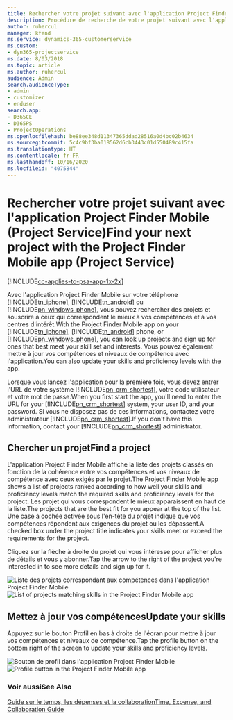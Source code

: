 ```yaml
---
title: Rechercher votre projet suivant avec l'application Project Finder Mobile
description: Procédure de recherche de votre projet suivant avec l'application Project Finder Mobile pour Project Service
author: ruhercul
manager: kfend
ms.service: dynamics-365-customerservice
ms.custom:
- dyn365-projectservice
ms.date: 8/03/2018
ms.topic: article
ms.author: ruhercul
audience: Admin
search.audienceType:
- admin
- customizer
- enduser
search.app:
- D365CE
- D365PS
- ProjectOperations
ms.openlocfilehash: be88ee348d11347365ddad28516a0d4bc02b4634
ms.sourcegitcommit: 5c4c9bf3ba018562d6cb3443c01d550489c415fa
ms.translationtype: HT
ms.contentlocale: fr-FR
ms.lasthandoff: 10/16/2020
ms.locfileid: "4075844"
---
```

# <a name="find-your-next-project-with-the-project-finder-mobile-app-project-service"></a><span data-ttu-id="c1c07-103">Rechercher votre projet suivant avec l'application Project Finder Mobile (Project Service)</span><span class="sxs-lookup"><span data-stu-id="c1c07-103">Find your next project with the Project Finder Mobile app (Project Service)</span></span>

[!INCLUDE[cc-applies-to-psa-app-1x-2x](../includes/cc-applies-to-psa-app-1x-2x.md)]

<span data-ttu-id="c1c07-104">Avec l'application Project Finder Mobile sur votre téléphone [!INCLUDE[tn_iphone](../includes/tn-iphone.md)], [!INCLUDE[tn_android](../includes/tn-android.md)] ou [!INCLUDE[pn_windows_phone](../includes/pn-windows-phone.md)], vous pouvez rechercher des projets et souscrire à ceux qui correspondent le mieux à vos compétences et à vos centres d'intérêt.</span><span class="sxs-lookup"><span data-stu-id="c1c07-104">With the Project Finder Mobile app on your [!INCLUDE[tn_iphone](../includes/tn-iphone.md)], [!INCLUDE[tn_android](../includes/tn-android.md)] phone, or [!INCLUDE[pn_windows_phone](../includes/pn-windows-phone.md)], you can look up projects and sign up for ones that best meet your skill set and interests.</span></span> <span data-ttu-id="c1c07-105">Vous pouvez également mettre à jour vos compétences et niveaux de compétence avec l'application.</span><span class="sxs-lookup"><span data-stu-id="c1c07-105">You can also update your skills and proficiency levels with the app.</span></span>  
  
 <span data-ttu-id="c1c07-106">Lorsque vous lancez l'application pour la première fois, vous devez entrer l'URL de votre système [!INCLUDE[pn_crm_shortest](../includes/pn-crm-shortest.md)], votre code utilisateur et votre mot de passe.</span><span class="sxs-lookup"><span data-stu-id="c1c07-106">When you first start the app, you'll need to enter the URL for your [!INCLUDE[pn_crm_shortest](../includes/pn-crm-shortest.md)] system, your user ID, and your password.</span></span> <span data-ttu-id="c1c07-107">Si vous ne disposez pas de ces informations, contactez votre administrateur [!INCLUDE[pn_crm_shortest](../includes/pn-crm-shortest.md)].</span><span class="sxs-lookup"><span data-stu-id="c1c07-107">If you don't have this information,  contact your [!INCLUDE[pn_crm_shortest](../includes/pn-crm-shortest.md)] administrator.</span></span>  
  
## <a name="find-a-project"></a><span data-ttu-id="c1c07-108">Chercher un projet</span><span class="sxs-lookup"><span data-stu-id="c1c07-108">Find a project</span></span>  
 <span data-ttu-id="c1c07-109">L'application Project Finder Mobile affiche la liste des projets classés en fonction de la cohérence entre vos compétences et vos niveaux de compétence avec ceux exigés par le projet.</span><span class="sxs-lookup"><span data-stu-id="c1c07-109">The Project Finder Mobile app shows a list of projects ranked according to how well your skills and proficiency levels match the required skills and proficiency levels for the project.</span></span> <span data-ttu-id="c1c07-110">Les projet qui vous correspondent le mieux apparaissent en haut de la liste.</span><span class="sxs-lookup"><span data-stu-id="c1c07-110">The projects that are the best fit for you appear at the top of the list.</span></span> <span data-ttu-id="c1c07-111">Une case à cochée activée sous l'en-tête du projet indique que vos compétences répondent aux exigences du projet ou les dépassent.</span><span class="sxs-lookup"><span data-stu-id="c1c07-111">A checked box under the project title indicates your skills meet or exceed the requirements for the project.</span></span>  
  
 <span data-ttu-id="c1c07-112">Cliquez sur la flèche à droite du projet qui vous intéresse pour afficher plus de détails et vous y abonner.</span><span class="sxs-lookup"><span data-stu-id="c1c07-112">Tap the arrow to the right of the project you're interested in to see more details and sign up for it.</span></span>  
  
 <span data-ttu-id="c1c07-113">![Liste des projets correspondant aux compétences dans l'application Project Finder Mobile](../psa/media/project-service-project-finder-list.png "Liste des projets correspondant aux compétences dans l'application Project Finder Mobile")</span><span class="sxs-lookup"><span data-stu-id="c1c07-113">![List of projects matching skills in the Project Finder Mobile app](../psa/media/project-service-project-finder-list.png "List of projects matching skills in the Project Finder Mobile app")</span></span>  
  
## <a name="update-your-skills"></a><span data-ttu-id="c1c07-114">Mettez à jour vos compétences</span><span class="sxs-lookup"><span data-stu-id="c1c07-114">Update your skills</span></span>  
 <span data-ttu-id="c1c07-115">Appuyez sur le bouton Profil en bas à droite de l'écran pour mettre à jour vos compétences et niveaux de compétence.</span><span class="sxs-lookup"><span data-stu-id="c1c07-115">Tap the profile button on the bottom right of the screen to update your skills and proficiency levels.</span></span>  
  
 <span data-ttu-id="c1c07-116">![Bouton de profil dans l'application Project Finder Mobile](../psa/media/project-service-project-finder-profile.png "Bouton de profil dans l'application Project Finder Mobile")</span><span class="sxs-lookup"><span data-stu-id="c1c07-116">![Profile button in the Project Finder Mobile app](../psa/media/project-service-project-finder-profile.png "Profile button in the Project Finder Mobile app")</span></span>  
  
### <a name="see-also"></a><span data-ttu-id="c1c07-117">Voir aussi</span><span class="sxs-lookup"><span data-stu-id="c1c07-117">See Also</span></span>  
 [<span data-ttu-id="c1c07-118">Guide sur le temps, les dépenses et la collaboration</span><span class="sxs-lookup"><span data-stu-id="c1c07-118">Time, Expense, and Collaboration Guide</span></span>](../psa/time-expense-collaboration-guide.md)
